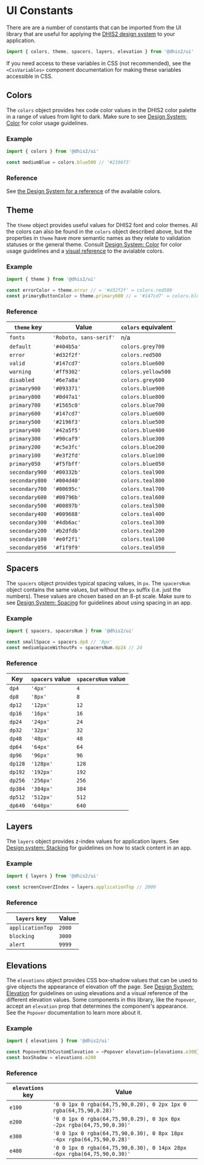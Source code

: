 # UI Constants

There are are a number of constants that can be imported from the UI library that are useful for applying the [DHIS2 design system](https://github.com/dhis2/design-system) to your application.

```js
import { colors, theme, spacers, layers, elevation } from '@dhis2/ui'
```

If you need access to these variables in CSS (not recommended), see the `<CssVariables>` component documentation for making these variables accessible in CSS.

## Colors

The `colors` object provides hex code color values in the DHIS2 color palette in a range of values from light to dark. Make sure to see [Design System: Color](https://github.com/dhis2/design-system/blob/master/principles/color.md) for color usage guidelines.

### Example

```js
import { colors } from '@dhis2/ui'

const mediumBlue = colors.blue500 // '#2196f3'
```

### Reference

See [the Design System for a reference](https://github.com/dhis2/design-system/blob/master/principles/color.md#color-scale-reference) of the available colors.

## Theme

The `theme` object provides useful values for DHIS2 font and color themes. All the colors can also be found in the `colors` object described above, but the properties in `theme` have more semantic names as they relate to validation statuses or the general theme. Consult [Design System: Color](https://github.com/dhis2/design-system/blob/master/principles/color.md) for color usage guidelines and a [visual reference](https://github.com/dhis2/design-system/blob/master/principles/color.md#color-scale-reference) to the avialable colors.

### Example

```js
import { theme } from '@dhis2/ui'

const errorColor = theme.error // = '#d32f2f' = colors.red500
const primaryButtonColor = theme.primary600 // = '#147cd7' = colors.blue600
```

### Reference

| `theme` key    | Value                  | `colors` equivalent |
| -------------- | ---------------------- | ------------------- |
| `fonts`        | `'Roboto, sans-serif'` | n/a                 |
| `default`      | `'#404b5a'`            | `colors.grey700`    |
| `error`        | `'#d32f2f'`            | `colors.red500`     |
| `valid`        | `'#147cd7'`            | `colors.blue600`    |
| `warning`      | `'#ff9302'`            | `colors.yellow500`  |
| `disabled`     | `'#6e7a8a'`            | `colors.grey600`    |
| `primary900`   | `'#093371'`            | `colors.blue900`    |
| `primary800`   | `'#0d47a1'`            | `colors.blue800`    |
| `primary700`   | `'#1565c0'`            | `colors.blue700`    |
| `primary600`   | `'#147cd7'`            | `colors.blue600`    |
| `primary500`   | `'#2196f3'`            | `colors.blue500`    |
| `primary400`   | `'#42a5f5'`            | `colors.blue400`    |
| `primary300`   | `'#90caf9'`            | `colors.blue300`    |
| `primary200`   | `'#c5e3fc'`            | `colors.blue200`    |
| `primary100`   | `'#e3f2fd'`            | `colors.blue100`    |
| `primary050`   | `'#f5fbff'`            | `colors.blue050`    |
| `secondary900` | `'#00332b'`            | `colors.teal900`    |
| `secondary800` | `'#004d40'`            | `colors.teal800`    |
| `secondary700` | `'#00695c'`            | `colors.teal700`    |
| `secondary600` | `'#00796b'`            | `colors.teal600`    |
| `secondary500` | `'#00897b'`            | `colors.teal500`    |
| `secondary400` | `'#009688'`            | `colors.teal400`    |
| `secondary300` | `'#4db6ac'`            | `colors.teal300`    |
| `secondary200` | `'#b2dfdb'`            | `colors.teal200`    |
| `secondary100` | `'#e0f2f1'`            | `colors.teal100`    |
| `secondary050` | `'#f1f9f9'`            | `colors.teal050`    |

## Spacers

The `spacers` object provides typical spacing values, in `px`. The `spacersNum` object contains the same values, but without the `px` suffix (i.e. just the numbers). These values are chosen based on an 8-pt scale. Make sure to see [Design System: Spacing](https://github.com/dhis2/design-system/blob/master/principles/layout.md#spacing) for guidelines about using spacing in an app.

### Example

```js
import { spacers, spacersNum } from '@dhis2/ui'

const smallSpace = spacers.dp8 // '8px'
const mediumSpaceWithoutPx = spacersNum.dp24 // 24
```

### Reference

| Key     | `spacers` value | `spacersNum` value |
| ------- | --------------- | ------------------ |
| `dp4`   | `'4px'`         | `4`                |
| `dp8`   | `'8px'`         | `8`                |
| `dp12`  | `'12px'`        | `12`               |
| `dp16`  | `'16px'`        | `16`               |
| `dp24`  | `'24px'`        | `24`               |
| `dp32`  | `'32px'`        | `32`               |
| `dp48`  | `'48px'`        | `48`               |
| `dp64`  | `'64px'`        | `64`               |
| `dp96`  | `'96px'`        | `96`               |
| `dp128` | `'128px'`       | `128`              |
| `dp192` | `'192px'`       | `192`              |
| `dp256` | `'256px'`       | `256`              |
| `dp384` | `'384px'`       | `384`              |
| `dp512` | `'512px'`       | `512`              |
| `dp640` | `'640px'`       | `640`              |

## Layers

The `layers` object provides z-index values for application layers. See [Design system: Stacking](https://github.com/dhis2/design-system/blob/master/principles/layout.md#stacking) for guidelines on how to stack content in an app.

### Example

```js
import { layers } from '@dhis2/ui'

const screenCoverZIndex = layers.applicationTop // 2000
```

### Reference

| `layers` key     | Value  |
| ---------------- | ------ |
| `applicationTop` | `2000` |
| `blocking`       | `3000` |
| `alert`          | `9999` |

## Elevations

The `elevations` object provides CSS box-shadow values that can be used to give objects the appearance of elevation off the page. See [Design System: Elevation]() for guidelines on using elevations and a visual reference of the different elevation values. Some components in this library, like the `Popover`, accept an `elevation` prop that determines the component's appearance. See the `Popover` documentation to learn more about it.

### Example

```js
import { elevations } from '@dhis2/ui'

const PopoverWithCustomElevation = <Popover elevation={elevations.e300} />
const boxShadow = elevations.e200
```

### Reference

| `elevations` key | Value                                                                   |
| ---------------- | ----------------------------------------------------------------------- |
| `e100`           | `'0 0 1px 0 rgba(64,75,90,0.20), 0 2px 1px 0 rgba(64,75,90,0.28)'`      |
| `e200`           | `'0 0 1px 0 rgba(64,75,90,0.29), 0 3px 8px -2px rgba(64,75,90,0.30)'`   |
| `e300`           | `'0 0 1px 0 rgba(64,75,90,0.30), 0 8px 18px -4px rgba(64,75,90,0.28)'`  |
| `e400`           | `'0 0 1px 0 rgba(64,75,90,0.30), 0 14px 28px -6px rgba(64,75,90,0.30)'` |

